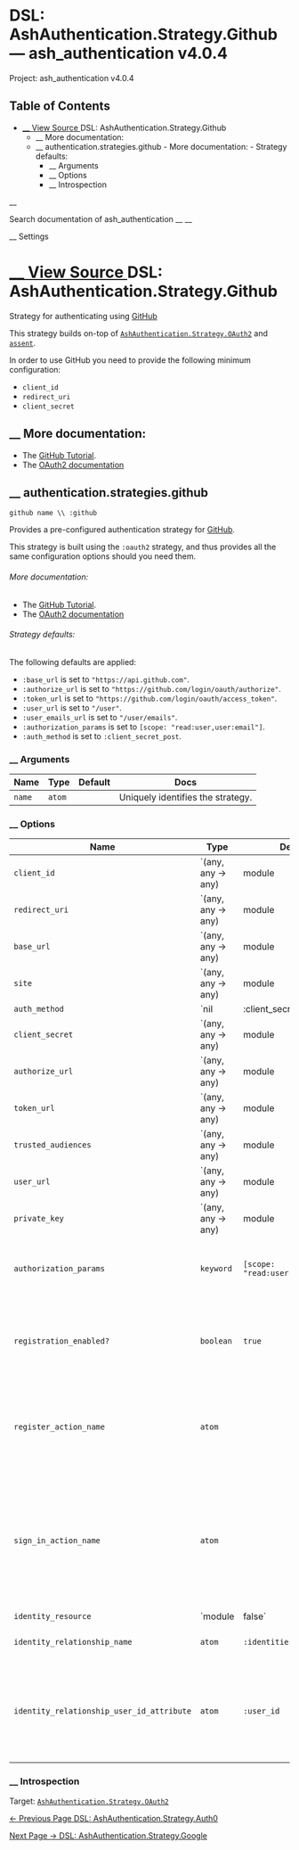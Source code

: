 # DSL: AshAuthentication.Strategy.Github — ash_authentication v4.0.4

Project: ash_authentication v4.0.4

## Table of Contents

- [ __ View Source ](external_link) DSL: AshAuthentication.Strategy.Github
  - __ More documentation:
  - __ authentication.strategies.github
          - More documentation:
          - Strategy defaults:
    - __ Arguments
    - __ Options
    - __ Introspection

__

Search documentation of ash_authentication __ __

__ Settings

#  [ __ View Source ](external_link) DSL: AshAuthentication.Strategy.Github

Strategy for authenticating using [GitHub](external_link)

This strategy builds on-top of [`AshAuthentication.Strategy.OAuth2`](external_link) and [`assent`](external_link).

In order to use GitHub you need to provide the following minimum configuration:

  * `client_id`
  * `redirect_uri`
  * `client_secret`



##  __ More documentation:

  * The [GitHub Tutorial](external_link).
  * The [OAuth2 documentation](external_link)



##  __ authentication.strategies.github
    
    
    github name \\ :github

Provides a pre-configured authentication strategy for [GitHub](external_link).

This strategy is built using the `:oauth2` strategy, and thus provides all the same configuration options should you need them.

###### More documentation:

  * The [GitHub Tutorial](external_link).
  * The [OAuth2 documentation](external_link)



###### Strategy defaults:

The following defaults are applied:

  * `:base_url` is set to `"https://api.github.com"`.
  * `:authorize_url` is set to `"https://github.com/login/oauth/authorize"`.
  * `:token_url` is set to `"https://github.com/login/oauth/access_token"`.
  * `:user_url` is set to `"/user"`.
  * `:user_emails_url` is set to `"/user/emails"`.
  * `:authorization_params` is set to `[scope: "read:user,user:email"]`.
  * `:auth_method` is set to `:client_secret_post`.



###  __ Arguments

Name| Type| Default| Docs  
---|---|---|---  
`name`| `atom`| | Uniquely identifies the strategy.  
  
###  __ Options

Name| Type| Default| Docs  
---|---|---|---  
`client_id`| `(any, any -> any) | module | String.t`| | The OAuth2 client ID. Takes either a module which implements the [`AshAuthentication.Secret`](external_link) behaviour, a 2 arity anonymous function or a string.  
`redirect_uri`| `(any, any -> any) | module | String.t`| | The callback URI _base_. Not the whole URI back to the callback endpoint, but the URI to your `AuthPlug`. Takes either a module which implements the [`AshAuthentication.Secret`](external_link) behaviour, a 2 arity anonymous function or a string.  
`base_url`| `(any, any -> any) | module | String.t`| `"https://api.github.com"`| The base URL of the OAuth2 server - including the leading protocol (ie `https://`). Takes either a module which implements the [`AshAuthentication.Secret`](external_link) behaviour, a 2 arity anonymous function or a string.  
`site`| `(any, any -> any) | module | String.t`| | Deprecated: Use `base_url` instead.  
`auth_method`| `nil | :client_secret_basic | :client_secret_post | :client_secret_jwt | :private_key_jwt`| `:client_secret_post`| The authentication strategy used, optional. If not set, no authentication will be used during the access token request.  
`client_secret`| `(any, any -> any) | module | String.t`| | The OAuth2 client secret. Required if :auth_method is `:client_secret_basic`, `:client_secret_post` or `:client_secret_jwt`. Takes either a module which implements the [`AshAuthentication.Secret`](external_link) behaviour, a 2 arity anonymous function or a string.  
`authorize_url`| `(any, any -> any) | module | String.t`| `"https://github.com/login/oauth/authorize"`| The API url to the OAuth2 authorize endpoint, relative to `site`, e.g `authorize_url fn _, _ -> {:ok, "https://exampe.com/authorize"} end`. Takes either a module which implements the [`AshAuthentication.Secret`](external_link) behaviour, a 2 arity anonymous function or a string.  
`token_url`| `(any, any -> any) | module | String.t`| `"https://github.com/login/oauth/access_token"`| The API url to access the token endpoint, relative to `site`, e.g `token_url fn _, _ -> {:ok, "https://example.com/oauth_token"} end`. Takes either a module which implements the [`AshAuthentication.Secret`](external_link) behaviour, a 2 arity anonymous function or a string.  
`trusted_audiences`| `(any, any -> any) | module | list(any) | nil`| | A list of audiences which are trusted. Takes either a module which implements the [`AshAuthentication.Secret`](external_link) behaviour, a 2 arity anonymous function or a string.  
`user_url`| `(any, any -> any) | module | String.t`| `"/user"`| The API url to access the user endpoint, relative to `site`, e.g `user_url fn _, _ -> {:ok, "https://example.com/userinfo"} end`. Takes either a module which implements the [`AshAuthentication.Secret`](external_link) behaviour, a 2 arity anonymous function or a string.  
`private_key`| `(any, any -> any) | module | String.t`| | The private key to use if `:auth_method` is `:private_key_jwt`. Takes either a module which implements the [`AshAuthentication.Secret`](external_link) behaviour, a 2 arity anonymous function or a string.  
`authorization_params`| `keyword`| `[scope: "read:user,user:email"]`| Any additional parameters to encode in the request phase. eg: `authorization_params scope: "openid profile email"`  
`registration_enabled?`| `boolean`| `true`| If enabled, new users will be able to register for your site when authenticating and not already present. If not, only existing users will be able to authenticate.  
`register_action_name`| `atom`| | The name of the action to use to register a user, if `registration_enabled?` is `true`. Defaults to `register_with_<name>` See the "Registration and Sign-in" section of the strategy docs for more.  
`sign_in_action_name`| `atom`| | The name of the action to use to sign in an existing user, if `sign_in_enabled?` is `true`. Defaults to `sign_in_with_<strategy>`, which is generated for you by default. See the "Registration and Sign-in" section of the strategy docs for more information.  
`identity_resource`| `module | false`| `false`| The resource used to store user identities, or `false` to disable. See the User Identities section of the strategy docs for more.  
`identity_relationship_name`| `atom`| `:identities`| Name of the relationship to the provider identities resource  
`identity_relationship_user_id_attribute`| `atom`| `:user_id`| The name of the destination (user_id) attribute on your provider identity resource. Only necessary if you've changed the `user_id_attribute_name` option of the provider identity.  
  
###  __ Introspection

Target: [`AshAuthentication.Strategy.OAuth2`](external_link)

[ ← Previous Page  DSL: AshAuthentication.Strategy.Auth0  ](external_link)

[ Next Page →  DSL: AshAuthentication.Strategy.Google  ](external_link)
